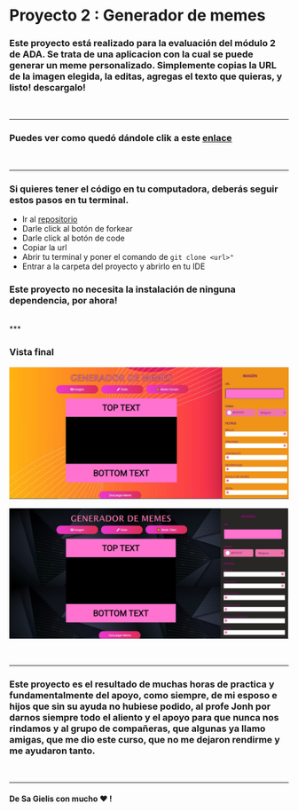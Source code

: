 # Proyecto 2 : Generador de memes

### Este proyecto está realizado para la evaluación del módulo 2 de ADA. Se trata de una aplicacion con la cual se puede generar un meme personalizado. Simplemente copias la URL de la imagen elegida, la editas, agregas el texto que quieras, y listo! descargalo!


<br>

***

### Puedes ver como quedó dándole clik a este [enlace](https://sjgielis.github.io/Generador-de-memes-/) 

<br>

***

### Si quieres tener el código en tu computadora, deberás seguir estos pasos en tu terminal.

- Ir al [repositorio](https://github.com/sjgielis/Generador-de-memes-)
- Darle click al botón de forkear
- Darle click al botón de code
- Copiar la url
- Abrir tu terminal y poner el comando de ```git clone <url>" ```
- Entrar a la carpeta del proyecto y abrirlo en tu IDE


### Este proyecto no necesita la instalación de ninguna dependencia, por ahora!

<br>
***

### Vista final

![imagen](./img/modoclaro.jpeg)

![imagen](./img/modoscuro.jpeg)

<br>

***

### Este proyecto es el resultado de muchas horas de practica y  fundamentalmente del apoyo, como siempre, de mi esposo e hijos que sin su ayuda no hubiese podido, al profe Jonh por darnos siempre todo el aliento y el apoyo para que nunca nos rindamos y al grupo de compañeras, que algunas ya llamo amigas,  que me dio este curso, que no me dejaron rendirme y me ayudaron tanto. 

<br>

***

#### De Sa Gielis  con mucho  ❤ !

